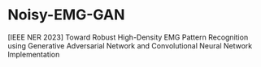 # Noisy-EMG-GAN
[IEEE NER 2023] Toward Robust High-Density EMG Pattern Recognition using Generative Adversarial Network and Convolutional Neural Network Implementation
